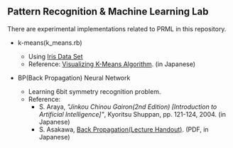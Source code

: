 ## Pattern Recognition & Machine Learning Lab

There are experimental implementations related to PRML in this repository.

- k-means(k_means.rb)
	- Using [Iris Data Set](http://archive.ics.uci.edu/ml/datasets/Iris)
	- Reference: [Visualizing K-Means Algorithm](http://tech.nitoyon.com/ja/blog/2009/04/09/kmeans-visualise/). (in Japanese)

- BP(Back Propagation) Neural Network
	- Learning 6bit symmetry recognition problem.
	- Reference:
		- S. Araya, *"Jinkou Chinou Gairon(2nd Edition) [Introduction to Artificial Intelligence]"*, Kyoritsu Shuppan, pp. 121-124, 2004. (in Japanese)
		- S. Asakawa, [Back Propagation(Lecture Handout)](http://www.cis.twcu.ac.jp/~asakawa/waseda2002/bp.pdf). (PDF, in Japanese)